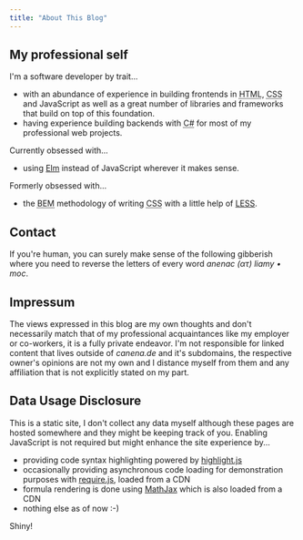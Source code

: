 ```yaml
---
title: "About This Blog"
---
```


## My professional self

I'm a software developer by trait...

- with an abundance of experience in building frontends in <abbr title="Hypertext Markup Language">HTML</abbr>, <abbr title="Cascaded Style Sheets">CSS</abbr> and JavaScript as well as a great number of libraries and frameworks that build on top of this foundation.
- having experience building backends with <abbr title="The C Sharp programming language">C#</abbr> for most of my professional web projects.

Currently obsessed with...

- using <a href="http://elm-lang.org" target="_blank">Elm</a> instead of JavaScript wherever it makes sense.

Formerly obsessed with...

- the <abbr title="Block Element Modifier">BEM</abbr> methodology of writing <abbr title="Cascaded Style Sheets">CSS</abbr> with a little help of <a href="https://www.lesscss.org" target="_blank">LESS</a>.


<h2 id="contact">Contact</h2>

If you're human, you can surely make sense of the following gibberish where you need to reverse the letters of every word *anenac (ατ) liamy • moc*.


<h2 id="impressum">Impressum</h2>

The views expressed in this blog are my own thoughts and don't necessarily match that of my professional acquaintances like my employer or co-workers, it is a fully private endeavor. I'm not responsible for linked content that lives outside of <em>canena.de</em> and it's subdomains, the respective owner's opinions are not my own and I distance myself from them and any affiliation that is not explicitly stated on my part.

<h2>Data Usage Disclosure</h2>

This is a static site, I don't collect any data myself although these pages are hosted somewhere and they might be keeping track of you. Enabling JavaScript is not required but might enhance the site experience by...

* providing code syntax highlighting powered by [highlight.js](https://highlightjs.org/)
* occasionally providing asynchronous code loading for demonstration purposes with [require.js](https://requirejs.org), loaded from a CDN
* formula rendering is done using [MathJax](https://www.mathjax.org/) which is also loaded from a CDN
* nothing else as of now :-)

Shiny!
